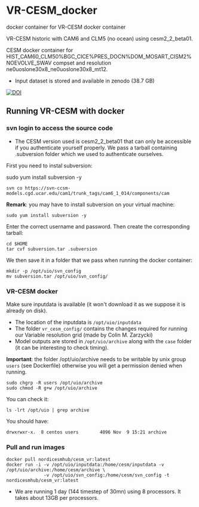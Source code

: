 # VR-CESM_docker

docker container for VR-CESM docker container

VR-CESM historic with CAM6 and CLM5 (no ocean) using cesm2_2_beta01.

CESM docker container for HIST_CAM60_CLM50%BGC_CICE%PRES_DOCN%DOM_MOSART_CISM2%NOEVOLVE_SWAV  compset and resolution ne0uoslone30x8_ne0uoslone30x8_mt12.

- Input dataset is stored and available in zenodo (38.7 GB)

[![DOI](https://zenodo.org/badge/DOI/10.5281/zenodo.3533591.svg)](https://doi.org/10.5281/zenodo.3533591)


## Running VR-CESM with docker

### svn login to access the source code

- The CESM version used is cesm2_2_beta01 that can only be accessible if you authenticate yourself properly. We pass a tarball containing .subversion folder which we used to authenticate ourselves.

First you need to instal subversion:

sudo yum install subversion -y

```
svn co https://svn-ccsm-models.cgd.ucar.edu/cam1/trunk_tags/cam6_1_014/components/cam
```

**Remark**: you may have to install subversion on your virtual machine:

```
sudo yum install subversion -y
```

Enter the correct username and password. Then create the corresponding tarball:

```
cd $HOME
tar cvf subversion.tar .subversion
```
We then save it in a folder that we pass when running the docker container:

```
mkdir -p /opt/uio/svn_config
mv subversion.tar /opt/uio/svn_config/
```

### VR-CESM docker

Make sure inputdata is available (it won't download it as we suppose it is already on disk). 
- The location of the inputdata is `/opt/uio/inputdata` 
- The folder `vr_cesm_config/` contains the changes required for running our Variable resolution grid (made by Colin M. Zarzycki)
- Model outputs are stored in `/opt/uio/archive` along with the `case` folder (it can be interesting to check timing).

**Important**: the folder /opt/uio/archive needs to be writable by unix group `users` (see Dockerfile) otherwise you will get a permission denied when running.

```
sudo chgrp -R users /opt/uio/archive
sudo chmod -R g+w /opt/uio/archive
```

You can check it:

```
ls -lrt /opt/uio | grep archive
```

You should have:

```
drwxrwxr-x.  8 centos users        4096 Nov  9 15:21 archive
```

### Pull and run images

```
docker pull nordicesmhub/cesm_vr:latest
docker run -i -v /opt/uio/inputdata:/home/cesm/inputdata -v /opt/uio/archive:/home/cesm/archive \
              -v /opt/uio/svn_config:/home/cesm/svn_config -t nordicesmhub/cesm_vr:latest
```

- We are running 1 day (144 timestep of 30mn) using 8 processors. It takes about 13GB per processors.

